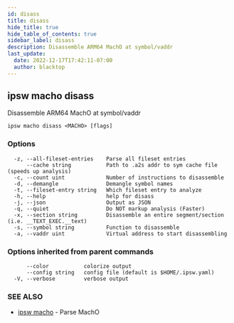 ```yaml
---
id: disass
title: disass
hide_title: true
hide_table_of_contents: true
sidebar_label: disass
description: Disassemble ARM64 MachO at symbol/vaddr
last_update:
  date: 2022-12-17T17:42:11-07:00
  author: blacktop
---
```

## ipsw macho disass

Disassemble ARM64 MachO at symbol/vaddr

```
ipsw macho disass <MACHO> [flags]
```

### Options

```
  -z, --all-fileset-entries    Parse all fileset entries
      --cache string           Path to .a2s addr to sym cache file (speeds up analysis)
  -c, --count uint             Number of instructions to disassemble
  -d, --demangle               Demangle symbol names
  -t, --fileset-entry string   Which fileset entry to analyze
  -h, --help                   help for disass
  -j, --json                   Output as JSON
  -q, --quiet                  Do NOT markup analysis (Faster)
  -x, --section string         Disassemble an entire segment/section (i.e. __TEXT_EXEC.__text)
  -s, --symbol string          Function to disassemble
  -a, --vaddr uint             Virtual address to start disassembling
```

### Options inherited from parent commands

```
      --color           colorize output
      --config string   config file (default is $HOME/.ipsw.yaml)
  -V, --verbose         verbose output
```

### SEE ALSO

* [ipsw macho](/docs/cli/ipsw/macho)	 - Parse MachO

